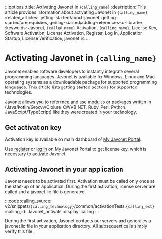 :::options
:title: Activating Javonet in `{calling_name}`
:description: This article provides information about activating Javonet in `{calling_name}`
:related_articles: getting-started/about-javonet, getting-started/prerequisites, getting-started/adding-references-to-libraries
:keywords: Javonet, `{called_name}` Activation, `{calling_name}`, License Key, Software Activation, License Activation, Register, Log In, Application Startup, License Verification, javonet.lic
:::

# Activating Javonet in `{calling_name}`
  
Javonet enables software developers to instantly integrate several programming languages. Javonet is available for Windows, Linux and Mac operating systems as a downloadable package for supported programming languages. This article lists getting started sections for supported technologies.  
  
Javonet allows you to reference and use modules or packages written in (Java/Kotlin/Groovy/Clojure, C#/VB.NET, Ruby, Perl, Python, JavaScript/TypeScript) like they were created in your technology.  

## Get activation key  
  
Activation key is available on main dashboard of [My Javonet Portal](https://my.javonet.com).  

Use [register](https://my.javonet.com/signup/?type=free) or [log in](https://my.javonet.com/signin/) on My Javonet Portal to get license key, which is necessary to activate Javonet.  

## Activating Javonet in your application

Javonet needs to be activated first. Activation must be called only once at the start-up of an application. During the first activation, license server are called and a javonet.lic file is generated.  

:::code
:calling_source: v2/snippets/`{calling_technology}`/common/activationTests.`{calling_ext}`
:calling_id: Javonet_activate
:display: calling
:::
  
During the first activation, Javonet contacts our servers and generates a javonet.lic file in your application directory. All subsequent calls simply verify this file.

